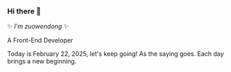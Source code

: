 ### Hi there 👋

✨ _I'm zuowendong_ ✨

A Front-End Developer

<!--
[![Anurag's GitHub stats](https://github-readme-stats.vercel.app/api?username=Zuowendong&show_icons=true)](https://github.com/anuraghazra/github-readme-stats)
-->
<!--
[![Top Langs](https://github-readme-stats.vercel.app/api/top-langs/?username=Zuowendong&layout=compact)](https://github.com/anuraghazra/github-readme-stats)
-->
Today is February 22, 2025, let's keep going! As the saying goes. Each day brings a new beginning.